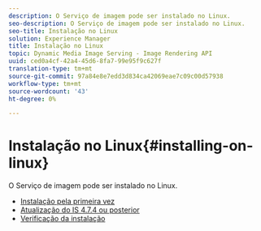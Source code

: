 ```yaml
---
description: O Serviço de imagem pode ser instalado no Linux.
seo-description: O Serviço de imagem pode ser instalado no Linux.
seo-title: Instalação no Linux
solution: Experience Manager
title: Instalação no Linux
topic: Dynamic Media Image Serving - Image Rendering API
uuid: ced0a4cf-42a4-45d6-8fa7-99e95f9c627f
translation-type: tm+mt
source-git-commit: 97a84e8e7edd3d834ca42069eae7c09c00d57938
workflow-type: tm+mt
source-wordcount: '43'
ht-degree: 0%

---
```



# Instalação no Linux{#installing-on-linux}

O Serviço de imagem pode ser instalado no Linux.

* [Instalação pela primeira vez](t-first-install-lin.md)
* [Atualização do IS 4.7.4 ou posterior](t-update-lin.md)
* [Verificação da instalação](t-verify-install-lin.md)

